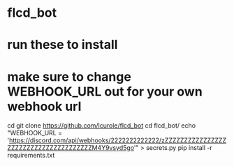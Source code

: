 # flcd_bot

# run these to install

# make sure to change WEBHOOK_URL out for your own webhook url

cd
git clone https://github.com/lcurole/flcd_bot
cd flcd_bot/
echo "WEBHOOK_URL = 'https://discord.com/api/webhooks/2222222222222/zZZZZZZZZZZZZZZZZZZZZZZZZZZZZZZZZZZZZZZM4Y9vsyd5go'" > secrets.py
pip install -r requirements.txt
